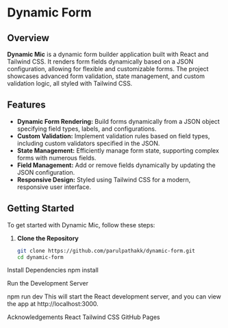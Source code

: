 # Dynamic Form

## Overview

**Dynamic Mic** is a dynamic form builder application built with React and Tailwind CSS. It renders form fields dynamically based on a JSON configuration, allowing for flexible and customizable forms. The project showcases advanced form validation, state management, and custom validation logic, all styled with Tailwind CSS.

## Features

- **Dynamic Form Rendering:** Build forms dynamically from a JSON object specifying field types, labels, and configurations.
- **Custom Validation:** Implement validation rules based on field types, including custom validators specified in the JSON.
- **State Management:** Efficiently manage form state, supporting complex forms with numerous fields.
- **Field Management:** Add or remove fields dynamically by updating the JSON configuration.
- **Responsive Design:** Styled using Tailwind CSS for a modern, responsive user interface.

## Getting Started

To get started with Dynamic Mic, follow these steps:

1. **Clone the Repository**
   ```bash
   git clone https://github.com/parulpathakk/dynamic-form.git
   cd dynamic-form
Install Dependencies
npm install

Run the Development Server

npm run dev
This will start the React development server, and you can view the app at http://localhost:3000.

Acknowledgements
React
Tailwind CSS
GitHub Pages
